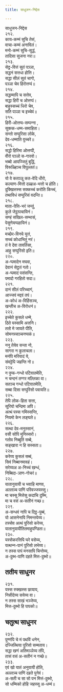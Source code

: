 ```yaml
---
title: साधुजन-निद्देस

---
```

साधुजन-निद्देस  
२१२.  
काय-कम्मं सुचि तेसं,  
वाचा-कम्मं अनाविलं।  
मनो-कम्मं सुचि-सुद्धं,  
तादिसा सुजना नरा॥  
२१३.  
सेट्ठ-वित्तं सुतं पञ्‍ञा,  
सद्धनं सत्तधा होत्ति।  
सद्धा सीलं सुतं चागो,  
पञ्‍ञा चेव हिरोत्तप्पं॥  
२१४.  
सद्धम्मापि च सत्तेव,  
सद्धा हिरी च ओत्तप्पं।  
बाहुस्सच्‍चं धिरो चेव,  
सति पञ्‍ञा च इच्‍चेवं॥  
२१५.  
हिरी-ओत्तप्प-सम्पन्‍ना ,  
सुक्त्क-धम्म-समाहिता।  
सन्तो सप्पुरिसा लोके,  
देव-धम्माति वुच्‍चरे॥  
२१६.  
सद्धो हिरिमा ओत्तप्पी,  
वीरो पञ्‍ञो स-गारवो।  
भब्बो आपज्‍जितुं बुद्धिं,  
विरूळ्हिञ्‍च विपुल्‍लतं॥  
२१७.  
यो वे कतञ्‍ञू कत-वेदि धीरो,  
कल्याण-मित्तो दळ्हअ-भत्तो च होति।  
दुक्खित्तस्स सक्‍कच्‍चं करोति किच्‍चं,  
तथाविधं सप्पुरिसं वदन्ति॥  
२१८.  
माता-पेत्ति-भरं जन्तुं,  
कुले जेट्ठापचायिनं।  
सण्हं सखिल-सम्भासं,  
पेसुणेयप्पहायिनं॥  
२१९.  
मच्छेर-विनये युत्तं,  
सच्‍चं कोधाभितुं नरं।  
तं वे देवा तावतिंसा,  
आहु सप्पुरिसो इति॥  
२२०.  
अ-प्पमादेन मघवा,  
देवानं सेट्ठतं गतो।  
अ-प्पमादं पसंसन्ति,  
पमादो गरहितो सदा॥  
२२१.  
दानं सीलं परिच्‍चागं,  
आज्‍जवं मद्दवं तपं।  
अ-कोधं अ-विहिंसञ्‍च,  
खन्तीच अ-विरोधनं॥  
२२२.  
इच्‍चेते कुसले धम्मे,  
ठिते पस्सामि अत्तनि।  
ततो मे जायते पीति,  
सोमनस्सञ्‍चनप्पकं॥  
२२३.  
ननु तेयेव सन्ता नो,  
सागरा न कुलाचला।  
मनंपि मरियादं ये,  
संवट्टेपि जहन्ति नो॥  
२२४.  
न पुप्फ-गन्धो पटिवातमेति,  
न चन्दनं तग्गर मल्‍लिका वा।  
सतञ्‍च गन्धो पटिवातमेति,  
सब्बा दिसा सप्पुरिसो पवायति॥  
२२५.  
तेपि लोक-हिता सत्ता,  
सूरियो चन्दिमा अपि।  
अत्थं पस्स गमिस्सन्ति,  
नियमो केन लङ्घते॥  
२२६.  
सत्था देव-मनुस्सानं,  
वसी सोपि मुनिस्सरो।  
गतोव निब्बुतिं सब्बे,  
सङ्खारा न हि सस्सता॥  
२२७.  
करेय्य कुसलं सब्बं,  
सिवं निब्बानमावहं।  
सरेय्यअ अ-निच्‍चं खन्धं,  
निब्बिदा-ञाण-गोचरं॥  
२२८.  
यातानुयायी च भवाहि माणव,  
अल्‍लञ्‍च पाणिं परिवज्‍जयस्सु।  
मा चस्सु मित्तेसु कदाचि दुब्भि,  
मा च वसं अ-सतीनं गच्छ॥  
२२९.  
अ-सन्धवं नापि च दिट्ठ-पुब्बं,  
यो आसनेनापि निमन्तयेय्य।  
तस्सेव अत्थं पुरिसो करेय्य,  
यातानुयायीतितमाहुपण्डिता॥  
२३०.  
यस्सेकरत्तिपि घरे वसेय्य,  
यत्थन्‍न-पानं पुरिसो लभेय्य।  
न तस्स पापं मनसापि चिन्तेय्य,  
अ-दुब्भ-पाणि दहते मित्त-दुब्भो॥  


## ततीय साधुनर

२३१.  
यस्स रुक्खस्स छायाय,  
निसीदेय्य सयेय्य वा।  
न तस्स साखं भञ्‍जेय्य,  
मित्त-दुब्भो हि पापको॥  


## चतुत्थ साधुनर

२३२.  
पुण्णंपि चे मं पथविं धनेन,  
दज्‍जित्थिया पुरिसो सम्मताय।  
सद्धा खणं अतिमञ्‍ञेय्य तंपि,  
तासं वसं अ-सतीनं न गच्छे॥  
२३३.  
एवं खो यातं अनुयायी होति,  
अल्‍लञ्‍च पाणिं दहते पुनेवं।  
अ-सती च सा सो पन मित्तं-दुब्भो,  
सो धम्मिको होहि जहस्सु अ-धम्मं॥  